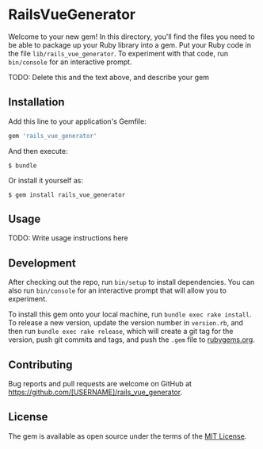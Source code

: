 # RailsVueGenerator

Welcome to your new gem! In this directory, you'll find the files you need to be able to package up your Ruby library into a gem. Put your Ruby code in the file `lib/rails_vue_generator`. To experiment with that code, run `bin/console` for an interactive prompt.

TODO: Delete this and the text above, and describe your gem

## Installation

Add this line to your application's Gemfile:

```ruby
gem 'rails_vue_generator'
```

And then execute:

    $ bundle

Or install it yourself as:

    $ gem install rails_vue_generator

## Usage

TODO: Write usage instructions here

## Development

After checking out the repo, run `bin/setup` to install dependencies. You can also run `bin/console` for an interactive prompt that will allow you to experiment.

To install this gem onto your local machine, run `bundle exec rake install`. To release a new version, update the version number in `version.rb`, and then run `bundle exec rake release`, which will create a git tag for the version, push git commits and tags, and push the `.gem` file to [rubygems.org](https://rubygems.org).

## Contributing

Bug reports and pull requests are welcome on GitHub at https://github.com/[USERNAME]/rails_vue_generator.

## License

The gem is available as open source under the terms of the [MIT License](https://opensource.org/licenses/MIT).
